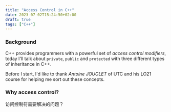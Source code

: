 ```yaml
---
title: "Access Control in C++"
date: 2023-07-02T15:24:50+02:00
draft: true
tags: ["C++"]
---
```


### Background

C++ provides programmers with a powerful set of *access control modifiers*, today I'll talk about `private`, `public` and `protected` with three different types of inheritance in C++.

Before I start, I'd like to thank *Antoine JOUGLET* of UTC and his LO21 course for helping me sort out these concepts.

### Why access control?

访问控制符需要解决的问题？